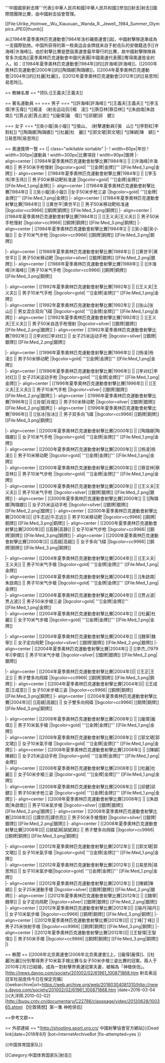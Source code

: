 '''中國國家射击隊'''代表[[中華人民共和國|中華人民共和國]]參加[[射击|射击]]國際間團隊比賽，由中國射击協會管理。

[[File:Ulrike_Holmwe,_Wu_Xiauxuan,_Wanda_R._Jewell,_1984_Summer_Olympics.JPEG|thumb]]

从[[1984年夏季奧林匹克運動會|1984年洛杉磯奧運會]]起，中國射擊隊逐漸成為一支國際勁旅。中国所获得的第一枚奥运会金牌就来自于射击队的安徽籍选手[[许海峰|许海峰]]。由於射擊比賽是歷屆奧運會最早舉行的比賽，故中國射擊隊隊員曾多次成為[[夏季奧林匹克運動會中國代表團|中國奧運代表團]]奪得奧運首金的人。如：[[1984年夏季奧林匹克運動會|1984年]]的[[許海峰|許海峰]]，[[2000年奧林匹克運動會|2000年]]的[[陶璐娜|陶璐娜]]，[[2004年夏季奧林匹克運動會|2004年]]的[[杜麗|杜麗]]，[[2012年夏季奧林匹克運動會|2012年]]的[[易思玲|易思玲]]。

== 教練名單 ==
*领队:[[王義夫|王義夫]]

== 著名運動員 ==
=== 男子 ===
*[[許海峰|許海峰]]
*[[王義夫|王義夫]]
*[[李玉偉|李玉偉]]
*[[楊淩　(射击运动员)|楊　淩]]
*[[蔡亞林|蔡亞林]]
*[[朱啟南|朱啟南]]
*[[賈占波|賈占波]]
*[[龐偉|龐　偉]]
*[[邱健|邱　健]]

=== 女子 ===
*[[吳小璇|吳小璇]]
*[[張山_　(射擊運動員)|張　山]]
*[[李對紅|李對紅]]
*[[陶璐娜|陶璐娜]]
*[[杜麗|杜　麗]]
*[[郭文珺|郭文珺]]
*[[陳穎|陳　穎]]
*[[易思玲|易思玲]]


== 奧運獎牌一覽 ==
{| class="wikitable sortable" 
|-
! width=60px|年份
! width=300px|運動員 
! width=300px|比賽項目 
! width=90px|獎牌
|- align=center
| [[1984年夏季奧林匹克運動會射擊比賽|1984年]]  || [[许海峰|许海峰]] || 男子50米手枪慢射 ||bgcolor=gold| '''[[金牌|金牌]]''' [[File:Med_1.png|金牌]]
|- align=center
| [[1984年夏季奧林匹克運動會射擊比賽|1984年]]  || [[李玉伟|李玉伟]] || 男子50米移动靶标准速 ||bgcolor=gold| '''[[金牌|金牌]]''' [[File:Med_1.png|金牌]]
|- align=center
| [[1984年夏季奧林匹克運動會射擊比賽|1984年]]  || [[吴小璇|吴小璇]] ||女子50米步枪三姿  ||bgcolor=gold| '''[[金牌|金牌]]''' [[File:Med_1.png|金牌]] 
|- align=center
| [[1984年夏季奧林匹克運動會射擊比賽|1984年]]  || [[黄世平|黄世平]] || 男子50米移动靶标准速 ||bgcolor=cc9966| [[銅牌|銅牌]] [[File:Med_3.png|銅牌]]
|- align=center
| [[1984年夏季奧林匹克運動會射擊比賽|1984年]]  || [[王义夫|王义夫]] || 男子50米手枪慢射 ||bgcolor=cc9966| [[銅牌|銅牌]] [[File:Med_3.png|銅牌]]
|- align=center
| [[1984年夏季奧林匹克運動會射擊比賽|1984年]]  || [[吴小璇|吴小璇]] || 女子10米气步枪 ||bgcolor=cc9966| [[銅牌|銅牌]] [[File:Med_3.png|銅牌]]

|- align=center
| [[1988年夏季奧林匹克運動會射擊比賽|1988年]]  || [[黄世平|黄世平]] || 男子50米移动靶 ||bgcolor=silver| [[銀牌|銀牌]] [[File:Med_2.png|銀牌]]
|- align=center
| [[1988年夏季奧林匹克運動會射擊比賽|1988年]]  || [[许海峰|许海峰]] ||男子10米气手枪  ||bgcolor=cc9966| [[銅牌|銅牌]] [[File:Med_3.png|銅牌]] 

|- align=center
| [[1992年夏季奧林匹克運動會射擊比賽|1992年]]  || [[王义夫|王义夫]] || 男子10米气手枪 ||bgcolor=gold| '''[[金牌|金牌]]''' [[File:Med_1.png|金牌]]  
|- align=center
| [[1992年夏季奧林匹克運動會射擊比賽|1992年]]  || [[张山|张山]] || 男女混合双向飞碟 ||bgcolor=gold| '''[[金牌|金牌]]''' [[File:Med_1.png|金牌]] 
|- align=center
| [[1992年夏季奧林匹克運動會射擊比賽|1992年]]  || [[王义夫|王义夫]] || 男子50米自选手枪慢射 ||bgcolor=silver| [[銀牌|銀牌]] [[File:Med_2.png|銀牌]]
|- align=center
| [[1992年夏季奧林匹克運動會射擊比賽|1992年]]  || [[李对红|李对红]] || 女子25米运动手枪 ||bgcolor=silver| [[銀牌|銀牌]] [[File:Med_2.png|銀牌]]

|- align=center
| [[1996年夏季奧林匹克運動會射擊比賽|1996年]]  || [[杨凌|杨凌]] || 男子50米移动靶 ||bgcolor=gold| '''[[金牌|金牌]]''' [[File:Med_1.png|金牌]]  
|- align=center
| [[1996年夏季奧林匹克運動會射擊比賽|1996年]]  || [[李对红|李对红]] || 女子25米运动手枪  ||bgcolor=gold| '''[[金牌|金牌]]''' [[File:Med_1.png|金牌]] 
|- align=center
| [[1996年夏季奧林匹克運動會射擊比賽|1996年]]  || [[王义夫|王义夫]] || 男子10米气手枪 ||bgcolor=silver| [[銀牌|銀牌]] [[File:Med_2.png|銀牌]]
|- align=center
| [[1996年夏季奧林匹克運動會射擊比賽|1996年]]  || [[肖俊|肖俊]] || 男子50米移动靶 ||bgcolor=silver| [[銀牌|銀牌]] [[File:Med_2.png|銀牌]]
|- align=center
| [[1996年夏季奧林匹克運動會射擊比賽|1996年]]  || [[张冰|张冰]] || 男子双多向飞碟  ||bgcolor=cc9966| [[銅牌|銅牌]] [[File:Med_3.png|銅牌]] 

|- align=center
| [[2000年夏季奧林匹克運動會射擊比賽|2000年]]  || [[陶璐娜|陶璐娜]] || 女子10米气手枪 ||bgcolor=gold| '''[[金牌|金牌]]''' [[File:Med_1.png|金牌]]  
|- align=center
| [[2000年夏季奧林匹克運動會射擊比賽|2000年]]  || [[杨凌|杨凌]] || 男子10米移动靶 ||bgcolor=gold| '''[[金牌|金牌]]''' [[File:Med_1.png|金牌]]  
|- align=center
| [[2000年夏季奧林匹克運動會射擊比賽|2000年]]  || [[蔡亚林|蔡亚林]] || 男子10米气步枪 ||bgcolor=gold| '''[[金牌|金牌]]''' [[File:Med_1.png|金牌]]  
|- align=center
| [[2000年夏季奧林匹克運動會射擊比賽|2000年]] || [[王义夫|王义夫]] || 男子10米气手枪 ||bgcolor=silver| [[銀牌|銀牌]] [[File:Med_2.png|銀牌]]
|- align=center
| [[2000年夏季奧林匹克運動會射擊比賽|2000年]] || [[陶璐娜|陶璐娜]] || 女子25米运动手枪 ||bgcolor=silver| [[銀牌|銀牌]] [[File:Med_2.png|銀牌]]
|- align=center
| [[2000年夏季奧林匹克運動會射擊比賽|2000年]]|| [[牛志远|牛志远]] || 男子10米移动靶 ||bgcolor=cc9966| [[銅牌|銅牌]] [[File:Med_3.png|銅牌]]
|- align=center
| [[2000年夏季奧林匹克運動會射擊比賽|2000年]]|| [[高静|高静]] || 女子10米气步枪 ||bgcolor=cc9966| [[銅牌|銅牌]] [[File:Med_3.png|銅牌]]
|- align=center
| [[2000年夏季奧林匹克運動會射擊比賽|2000年]]|| [[高娥|高娥]] || 女子多向飞碟 ||bgcolor=cc9966| [[銅牌|銅牌]] [[File:Med_3.png|銅牌]]

|- align=center
| [[2004年夏季奧林匹克運動會射擊比賽|2004年]]  || [[王义夫|王义夫]] || 男子10米气手槍 ||bgcolor=gold| '''[[金牌|金牌]]''' [[File:Med_1.png|金牌]]  
|- align=center
| [[2004年夏季奧林匹克運動會射擊比賽|2004年]]  || [[朱啟南|朱啟南]] || 男子10米气步槍 ||bgcolor=gold| '''[[金牌|金牌]]''' [[File:Med_1.png|金牌]]  
|- align=center
| [[2004年夏季奧林匹克運動會射擊比賽|2004年]]  || [[贾占波|贾占波]] || 男子50米步槍三姿 ||bgcolor=gold| '''[[金牌|金牌]]''' [[File:Med_1.png|金牌]]  
|- align=center
| [[2004年夏季奧林匹克運動會射擊比賽|2004年]]  || [[杜麗|杜麗]] || 女子10米气步槍 ||bgcolor=gold| '''[[金牌|金牌]]''' [[File:Med_1.png|金牌]]  

|- align=center
| [[2004年夏季奧林匹克運動會射擊比賽|2004年]] || [[魏寧|魏寧]] || 女子定向飛靶 ||bgcolor=silver| [[銀牌|銀牌]] [[File:Med_2.png|銀牌]]
|- align=center
| [[2004年夏季奧林匹克運動會射擊比賽|2004年]] || [[李杰_(1979年)|李傑]] || 男子10米气步槍 ||bgcolor=silver| [[銀牌|銀牌]] [[File:Med_2.png|銀牌]]

|- align=center
| [[2004年夏季奧林匹克運動會射擊比賽|2004年]]|| [[王正|王正]] || 男子雙多向飛碟 ||bgcolor=cc9966| [[銅牌|銅牌]] [[File:Med_3.png|銅牌]]
|- align=center
| [[2004年夏季奧林匹克運動會射擊比賽|2004年]]|| [[王成意|王成意]] || 女子50米步槍三姿 ||bgcolor=cc9966| [[銅牌|銅牌]] [[File:Med_3.png|銅牌]]
|- align=center
| [[2004年夏季奧林匹克運動會射擊比賽|2004年]]|| [[高娥|高娥]] || 女子雙多向飛碟 ||bgcolor=cc9966| [[銅牌|銅牌]] [[File:Med_3.png|銅牌]]

|- align=center
| [[2008年夏季奧林匹克運動會射擊比賽|2008年]]  || [[龐偉|龐偉]] || 男子10米氣手槍 ||bgcolor=gold| '''[[金牌|金牌]]''' [[File:Med_1.png|金牌]]  
|- align=center
| [[2008年夏季奧林匹克運動會射擊比賽|2008年]]  || [[郭文珺|郭文珺]] || 女子10米氣手槍 ||bgcolor=gold| '''[[金牌|金牌]]''' [[File:Med_1.png|金牌]]
|- align=center
| [[2008年夏季奧林匹克運動會射擊比賽|2008年]]  || [[陳穎|陳穎]] || 女子25米运动手枪 ||bgcolor=gold| '''[[金牌|金牌]]''' [[File:Med_1.png|金牌]]  
|- align=center
| [[2008年夏季奧林匹克運動會射擊比賽|2008年]]  || [[杜麗|杜麗]] || 女子50米步槍三姿 ||bgcolor=gold| '''[[金牌|金牌]]''' [[File:Med_1.png|金牌]]  
|- align=center
| [[2008年夏季奧林匹克運動會射擊比賽|2008年]]  || [[邱健|邱健]] || 男子50米步枪三姿 ||bgcolor=gold| '''[[金牌|金牌]]''' [[File:Med_1.png|金牌]]
|- align=center
| [[2008年夏季奧林匹克運動會射擊比賽|2008年]] || [[朱啟南|朱啟南]] || 男子10米氣步槍 ||bgcolor=silver| [[銀牌|銀牌]] [[File:Med_2.png|銀牌]]
|- align=center
| [[2008年夏季奧林匹克運動會射擊比賽|2008年]]|| [[譚宗亮|譚宗亮]] || 男子50米手槍慢射 ||bgcolor=silver| [[銀牌|銀牌]] [[File:Med_2.png|銀牌]]
|- align=center
| [[2008年夏季奧林匹克運動會射擊比賽|2008年]]|| [[胡斌淵|胡斌淵]] || 男子雙多向飛碟 ||bgcolor=cc9966| [[銅牌|銅牌]] [[File:Med_3.png|銅牌]]

|- align=center
| [[2012年夏季奧林匹克運動會射擊比賽|2012年]]  || [[郭文珺|郭文珺]] || 女子10米氣手槍 ||bgcolor=gold| '''[[金牌|金牌]]''' [[File:Med_1.png|金牌]]  
|- align=center
| [[2012年夏季奧林匹克運動會射擊比賽|2012年]]  || [[易思玲|易思玲]] || 女子10米氣步槍||bgcolor=gold| '''[[金牌|金牌]]''' [[File:Med_1.png|金牌]]  
|- align=center
| [[2012年夏季奧林匹克運動會射擊比賽|2012年]] || [[陳穎|陳穎]] || 女子25米運動手槍 ||bgcolor=silver| [[銀牌|銀牌]] [[File:Med_2.png|銀牌]]
|- align=center
| [[2012年夏季奧林匹克運動會射擊比賽|2012年]] || [[魏寧|魏寧]] || 女子定向飛靶 ||bgcolor=silver| [[銀牌|銀牌]] [[File:Med_2.png|銀牌]]
|- align=center
| [[2012年夏季奧林匹克運動會射擊比賽|2012年]]|| [[喻丹|喻丹]] || 女子10米氣步槍 ||bgcolor=cc9966| [[銅牌|銅牌]] [[File:Med_3.png|銅牌]]
|- align=center
| [[2012年夏季奧林匹克運動會射擊比賽|2012年]]|| [[丁峰|丁峰]] || 男子25米快射手槍 ||bgcolor=cc9966| [[銅牌|銅牌]] [[File:Med_3.png|銅牌]]
|- align=center
| [[2012年夏季奧林匹克運動會射擊比賽|2012年]]|| [[王智偉|王智偉]] || 男子50米手槍 ||bgcolor=cc9966| [[銅牌|銅牌]] [[File:Med_3.png|銅牌]]
|}

== 軼聞 ==
[[2008年北京奧運會|2008年北京奧運會]]上，[[龐偉|龐偉]]、[[杜麗|杜麗]]分別奪得男子10米氣手槍比賽与女子50米步槍三姿比賽的冠軍。兩人于2010年2月2日結婚，成為一對射擊界奧運冠軍夫妻，被稱為「神槍俠侶」。<ref>[http://news.dayoo.com/society/201002/02/61961_100871868.htm 射击奥运冠军杜丽庞伟今日在保定完婚] {{webarchive|url=https://web.archive.org/web/20160304081310/http://news.dayoo.com/society/201002/02/61961_100871868.htm |date=2016-03-04 }}(大洋网.2010-02-02)</ref><ref>[http://bugu.cntv.cn/documentary/C22786/classpage/video/20120628/100365.shtml 【伦敦猜想】第一集 神枪侠侣]</ref>

==參考文獻==
<div class="references-small">
<references/>
</div>

== 外部連結 ==
*[http://shooting.sport.org.cn/ 中國射擊協會官方網站]{{Dead link|date=2018年8月 |bot=InternetArchiveBot |fix-attempted=yes }}


{{中国体育国家队}}

[[Category:中国体育国家队|射击]]